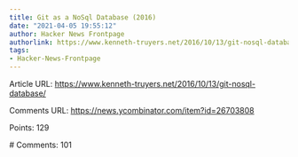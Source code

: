```yaml
---
title: Git as a NoSql Database (2016)
date: "2021-04-05 19:55:12"
author: Hacker News Frontpage
authorlink: https://www.kenneth-truyers.net/2016/10/13/git-nosql-database/
tags:
- Hacker-News-Frontpage
---
```


<p>Article URL: <a href="https://www.kenneth-truyers.net/2016/10/13/git-nosql-database/">https://www.kenneth-truyers.net/2016/10/13/git-nosql-database/</a></p>
<p>Comments URL: <a href="https://news.ycombinator.com/item?id=26703808">https://news.ycombinator.com/item?id=26703808</a></p>
<p>Points: 129</p>
<p># Comments: 101</p>
